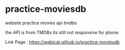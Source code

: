 # practice-moviesdb
website practice movies api tmdbs

the API is from TMDBs its still not responsive for phone

Link Page : https://webicat.github.io/practice-moviesdb

